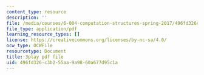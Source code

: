 ```yaml
---
content_type: resource
description: ''
file: /media/courses/6-004-computation-structures-spring-2017/496fd326c3b255aa9a9860a677d95c1a_Teo5DweypWU.pdf
file_type: application/pdf
learning_resource_types: []
license: https://creativecommons.org/licenses/by-nc-sa/4.0/
ocw_type: OCWFile
resourcetype: Document
title: 3play pdf file
uid: 496fd326-c3b2-55aa-9a98-60a677d95c1a
---
```

